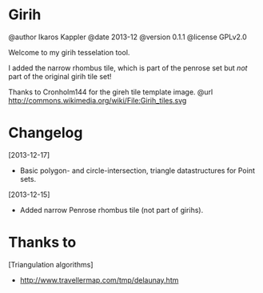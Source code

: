 Girih
=====

@author Ikaros Kappler
@date 2013-12
@version 0.1.1
@license GPLv2.0


Welcome to my girih tesselation tool.


I added the narrow rhombus tile, which is part of the penrose set but 
_not_ part of the original girih tile set!



Thanks to Cronholm144 for the gireh tile template image.
@url http://commons.wikimedia.org/wiki/File:Girih_tiles.svg




Changelog
=========

[2013-12-17]
 - Basic polygon- and circle-intersection, triangle datastructures for
   Point sets.

[2013-12-15]
 - Added narrow Penrose rhombus tile (not part of girihs).



Thanks to
=========

[Triangulation algorithms]
  - http://www.travellermap.com/tmp/delaunay.htm


